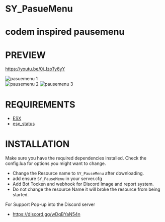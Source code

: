 # SY_PasueMenu
  # codem inspired pausemenu
  
# PREVIEW
 https://youtu.be/0i_IzoTy6yY
  
![pasuemenu 1](https://github.com/SYNO-SY/SY_PauseMenu/assets/89760730/ba0fca6f-3b79-4ae1-b7f9-17b8e310909d)  
![pausemenu 2](https://github.com/SYNO-SY/SY_PauseMenu/assets/89760730/8cd5f5a5-1163-4b89-8e37-4372a3e31813)
![pausemenu 3](https://github.com/SYNO-SY/SY_PauseMenu/assets/89760730/31cb6641-4702-4711-8650-0ed87523c68a)

# REQUIREMENTS
- [ESX](https://github.com/esx-framework/esx_core)
- [esx_status](https://github.com/esx-framework/esx_status)

# INSTALLATION
Make sure you have the required dependencies installed.
Check the config.lua for options you might want to change.
- Change the Resource name to ``SY_PauseMenu`` after downloading.
- add ensure ``SY_PauseMenu`` in your server.cfg
- Add Bot Tocken and webhook for Discord Image and report system.
- Do not change the resource Name it will broke the resource from being started.

For Support Pop-up into the Discord server 
- https://discord.gg/wDqBYaN54n
